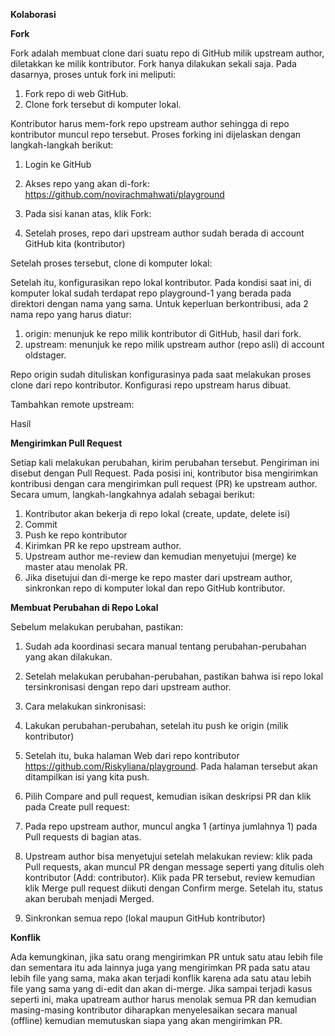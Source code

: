 **Kolaborasi**

**Fork**

Fork adalah membuat clone dari suatu repo di GitHub milik upstream author, diletakkan ke milik kontributor. Fork hanya dilakukan sekali saja. Pada dasarnya, proses untuk fork ini meliputi:

1) Fork repo di web GitHub.
1) Clone fork tersebut di komputer lokal.

Kontributor harus mem-fork repo upstream author sehingga di repo kontributor muncul repo tersebut. Proses forking ini dijelaskan dengan langkah-langkah berikut:

1) Login ke GitHub
1) Akses repo yang akan di-fork: https://github.com/novirachmahwati/playground
1) Pada sisi kanan atas, klik Fork:

1) Setelah proses, repo dari upstream author sudah berada di account GitHub kita (kontributor)

Setelah proses tersebut, clone di komputer lokal:

Setelah itu, konfigurasikan repo lokal kontributor. Pada kondisi saat ini, di komputer lokal sudah terdapat repo playground-1 yang berada pada direktori dengan nama yang sama. Untuk keperluan berkontribusi, ada 2 nama repo yang harus diatur:

1) origin: menunjuk ke repo milik kontributor di GitHub, hasil dari fork.
1) upstream: menunjuk ke repo milik upstream author (repo asli) di account oldstager.

Repo origin sudah dituliskan konfigurasinya pada saat melakukan proses clone dari repo kontributor. Konfigurasi repo upstream harus dibuat.

Tambahkan remote upstream:

Hasil


**Mengirimkan Pull Request**

Setiap kali melakukan perubahan, kirim perubahan tersebut. Pengiriman ini disebut dengan Pull Request. Pada posisi ini, kontributor bisa mengirimkan kontribusi dengan cara mengirimkan pull request (PR) ke upstream author. Secara umum, langkah-langkahnya adalah sebagai berikut:

1) Kontributor akan bekerja di repo lokal (create, update, delete isi)
1) Commit
1) Push ke repo kontributor
1) Kirimkan PR ke repo upstream author.
1) Upstream author me-review dan kemudian menyetujui (merge) ke master atau menolak PR.
1) Jika disetujui dan di-merge ke repo master dari upstream author, sinkronkan repo di komputer lokal dan repo GitHub kontributor.

**Membuat Perubahan di Repo Lokal**

Sebelum melakukan perubahan, pastikan:

1) Sudah ada koordinasi secara manual tentang perubahan-perubahan yang akan dilakukan.
1) Setelah melakukan perubahan-perubahan, pastikan bahwa isi repo lokal tersinkronisasi dengan repo dari upstream author.
1) Cara melakukan sinkronisasi:

1) Lakukan perubahan-perubahan, setelah itu push ke origin (milik kontributor)

1) Setelah itu, buka halaman Web dari repo kontributor https://github.com/Riskyliana/playground. Pada halaman tersebut akan ditampilkan isi yang kita push.

1) Pilih Compare and pull request, kemudian isikan deskripsi PR dan klik pada Create pull request:

1) Pada repo upstream author, muncul angka 1 (artinya jumlahnya 1) pada Pull requests di bagian atas.
1) Upstream author bisa menyetujui setelah melakukan review: klik pada Pull requests, akan muncul PR dengan message seperti yang ditulis oleh kontributor (Add: contributor). Klik pada PR tersebut, review kemudian klik Merge pull request diikuti dengan Confirm merge. Setelah itu, status akan berubah menjadi Merged.
1) Sinkronkan semua repo (lokal maupun GitHub kontributor)



**Konflik**

Ada kemungkinan, jika satu orang mengirimkan PR untuk satu atau lebih file dan sementara itu ada lainnya juga yang mengirimkan PR pada satu atau lebih file yang sama, maka akan terjadi konflik karena ada satu atau lebih file yang sama yang di-edit dan akan di-merge. Jika sampai terjadi kasus seperti ini, maka upatream author harus menolak semua PR dan kemudian masing-masing kontributor diharapkan menyelesaikan secara manual (offline) kemudian memutuskan siapa yang akan mengirimkan PR.